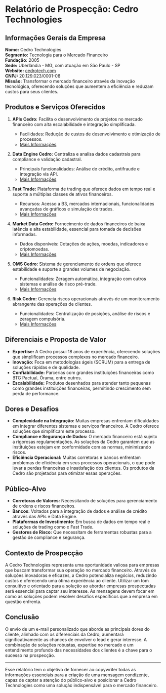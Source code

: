 # Relatório de Prospecção: Cedro Technologies

## Informações Gerais da Empresa

**Nome:** Cedro Technologies  
**Segmento:** Tecnologia para o Mercado Financeiro  
**Fundação:** 2005  
**Sede:** Uberlândia - MG, com atuação em São Paulo - SP  
**Website:** [cedrotech.com](https://www.cedrotech.com)  
**CNPJ:** 20.129.023/0001-08  
**Missão:** Transformar o mercado financeiro através da inovação tecnológica, oferecendo soluções que aumentem a eficiência e reduzam custos para seus clientes.

## Produtos e Serviços Oferecidos

1. **APIs Cedro:** Facilita o desenvolvimento de projetos no mercado financeiro com alta escalabilidade e integração simplificada.
   - Facilidades: Redução de custos de desenvolvimento e otimização de processos.
   - [Mais Informações](https://cedrotech.com/produtos/apis-cedro/)

2. **Data Engine Cedro:** Centraliza e analisa dados cadastrais para compliance e validação cadastral.
   - Principais funcionalidades: Análise de crédito, antifraude e integração via API.
   - [Mais Informações](https://cedrotech.com/produtos/data-engine-cedro/)

3. **Fast Trade:** Plataforma de trading que oferece dados em tempo real e suporte a múltiplas classes de ativos financeiros.
   - Recursos: Acesso a B3, mercados internacionais, funcionalidades avançadas de gráficos e simulação de trades.
   - [Mais Informações](https://cedrotech.com/produtos/fast-trade/)

4. **Market Data Cedro:** Fornecimento de dados financeiros de baixa latência e alta estabilidade, essencial para tomada de decisões informadas.
   - Dados disponíveis: Cotações de ações, moedas, indicadores e criptomoedas.
   - [Mais Informações](https://cedrotech.com/produtos/market-data-cedro/)

5. **OMS Cedro:** Sistema de gerenciamento de ordens que oferece estabilidade e suporte a grandes volumes de negociação.
   - Funcionalidades: Zeragem automática, integração com outros sistemas e análise de risco pré-trade.
   - [Mais Informações](https://cedrotech.com/produtos/oms-cedro/)

6. **Risk Cedro:** Gerencia riscos operacionais através de um monitoramento abrangente das operações de clientes.
   - Funcionalidades: Centralização de posições, análise de riscos e zeragem compulsória.
   - [Mais Informações](https://cedrotech.com/produtos/risk-cedro/)

## Diferenciais e Proposta de Valor

- **Expertise:** A Cedro possui 18 anos de experiência, oferecendo soluções que simplificam processos complexos no mercado financeiro.
- **Inovação:** Foca em metodologias ágeis (SCRUM) para a entrega de soluções rápidas e de qualidade.
- **Confiabilidade:** Parcerias com grandes instituições financeiras como BTG Pactual, Órama, entre outros.
- **Escalabilidade:** Produtos desenhados para atender tanto pequenas como grandes instituições financeiras, permitindo crescimento sem perda de performance.

## Dores e Desafios

- **Complexidade na Integração:** Muitas empresas enfrentam dificuldades em integrar diferentes sistemas e serviços financeiros. A Cedro oferece soluções que simplificam este processo.
- **Compliance e Segurança de Dados:** O mercado financeiro está sujeito a rigorosas regulamentações. As soluções da Cedro garantem que as instituições estejam em conformidade com as normas, minimizando riscos.
- **Eficiência Operacional:** Muitas corretoras e bancos enfrentam problemas de eficiência em seus processos operacionais, o que pode levar a perdas financeiras e insatisfação dos clientes. Os produtos da Cedro são projetados para otimizar essas operações.

## Público-Alvo

- **Corretoras de Valores:** Necessitando de soluções para gerenciamento de ordens e riscos financeiros.
- **Bancos:** Voltados para a integração de dados e análise de crédito através das APIs e Data Engine.
- **Plataformas de Investimento:** Em busca de dados em tempo real e soluções de trading como o Fast Trade.
- **Gestores de Risco:** Que necessitam de ferramentas robustas para a gestão de compliance e segurança.

## Contexto de Prospecção

A Cedro Technologies representa uma oportunidade valiosa para empresas que buscam transformar sua operação no mercado financeiro. Através de soluções inovadoras e eficazes, a Cedro potencializa negócios, reduzindo custos e oferecendo uma ótima experiência ao cliente. Utilizar um tom consultivo e orientado para a solução ao abordar empresas prospectadas será essencial para captar seu interesse. As mensagens devem focar em como as soluções podem resolver desafios específicos que a empresa em questão enfrenta.

## Conclusão

O envio de um e-mail personalizado que aborde as principais dores do cliente, alinhado com os diferenciais da Cedro, aumentará significativamente as chances de envolver o lead e gerar interesse. A combinação de soluções robustas, expertise no mercado e um entendimento profundo das necessidades dos clientes é a chave para o sucesso na prospecção.

---

Esse relatório tem o objetivo de fornecer ao copywriter todas as informações essenciais para a criação de uma mensagem condizente, capaz de captar a atenção do público-alvo e posicionar a Cedro Technologies como uma solução indispensável para o mercado financeiro.